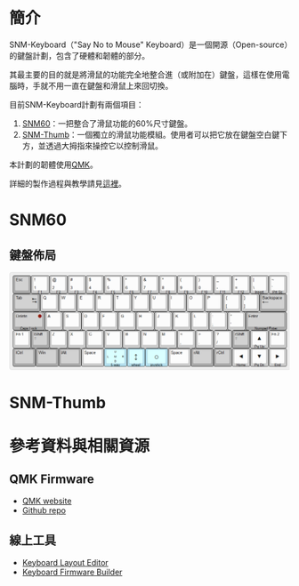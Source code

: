 
# 簡介
SNM-Keyboard（"Say No to Mouse" Keyboard）是一個開源（Open-source）的鍵盤計劃，包含了硬體和韌體的部分。

其最主要的目的就是將滑鼠的功能完全地整合進（或附加在）鍵盤，這樣在使用電腦時，手就不用一直在鍵盤和滑鼠上來回切換。

目前SNM-Keyboard計劃有兩個項目：
1. [SNM60](#snm60)：一把整合了滑鼠功能的60%尺寸鍵盤。
2. [SNM-Thumb](#snm-thumb)：一個獨立的滑鼠功能模組。使用者可以把它放在鍵盤空白鍵下方，並透過大拇指來操控它以控制滑鼠。

本計劃的韌體使用[QMK](#qmk-firmware)。

詳細的製作過程與教學請見[這裡](https://zite-h.github.io/pages/serial/s-diysnmkeyboard.html)。

# SNM60
## 鍵盤佈局
![SNM60 Keyboard Layout Ver1.0](https://raw.githubusercontent.com/ZiTe-H/snm-keyboard/develop/SNM60/Hardware/keyboard_layout_editor/snm60_layout_ver1.0.png)

# SNM-Thumb

# 參考資料與相關資源

## QMK Firmware
* [QMK website](https://qmk.fm/)
* [Github repo](https://github.com/qmk/qmk_firmware)

## 線上工具
* [Keyboard Layout Editor](http://www.keyboard-layout-editor.com/)
* [Keyboard Firmware Builder](https://kbfirmware.com/)
